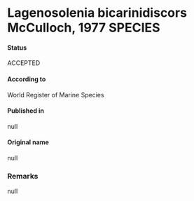 Lagenosolenia bicarinidiscors McCulloch, 1977 SPECIES
=======

#### Status
ACCEPTED

#### According to
World Register of Marine Species

#### Published in
null

#### Original name
null

### Remarks
null